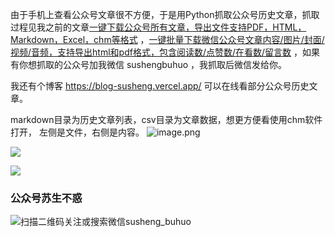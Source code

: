 由于手机上查看公众号文章很不方便，于是用Python抓取公众号历史文章，抓取过程见我之前的文章[一键下载公众号所有文章，导出文件支持PDF，HTML，Markdown，Excel，chm等格式](https://mp.weixin.qq.com/s/sBK_NkSnS3qTOnajl6Y94Q) ，[一键批量下载微信公众号文章内容/图片/封面/视频/音频，支持导出html和pdf格式，包含阅读数/点赞数/在看数/留言数](https://mp.weixin.qq.com/s/ogxF4j5PncxIQ91PtIwU-A)  ，如果有你想抓取的公众号加我微信 sushengbuhuo  ，我抓取后微信发给你。

我还有个博客 https://blog-susheng.vercel.app/ 可以在线看部分公众号历史文章。

markdown目录为历史文章列表，csv目录为文章数据，想更方便看使用chm软件打开， 左侧是文件，右侧是内容。
![image.png](https://upload-images.jianshu.io/upload_images/23152173-a9d6b603f5d9093c.png?imageMogr2/auto-orient/strip%7CimageView2/2/w/1240)

![](https://visitor-badge.glitch.me/badge?page_id=sushengbuhuo)

![](https://steins-gate-visitor-count.greenhandatsjtu.repl.co/sushengbuhuo)

### 公众号苏生不惑
![扫描二维码关注或搜索微信susheng_buhuo](https://upload-images.jianshu.io/upload_images/23152173-61c280d775baf3e6.png?imageMogr2/auto-orient/strip%7CimageView2/2/w/1240)